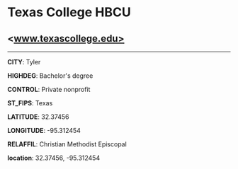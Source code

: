 # Texas College HBCU
## <www.texascollege.edu>
---
**CITY**: Tyler

**HIGHDEG**: Bachelor's degree

**CONTROL**: Private nonprofit

**ST_FIPS**: Texas

**LATITUDE**: 32.37456

**LONGITUDE**: -95.312454

**RELAFFIL**: Christian Methodist Episcopal

**location**: 32.37456, -95.312454